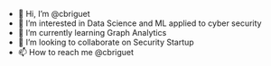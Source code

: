 - 👋 Hi, I’m @cbriguet
- 👀 I’m interested in Data Science and ML applied to cyber security
- 🌱 I’m currently learning Graph Analytics
- 💞️ I’m looking to collaborate on Security Startup
- 📫 How to reach me @cbriguet

<!---
cbriguet/cbriguet is a ✨ special ✨ repository because its `README.md` (this file) appears on your GitHub profile.
You can click the Preview link to take a look at your changes.
--->
